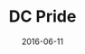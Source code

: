 ---
num: 8
date: 2016-06-11
name: "doopadoop"

image: "assets/graphics/2016/6-July/photo_3.jpg"
title: "DC Pride"
descrip: "I attended the DC Pride parade. It was really heart warming to see so many folks just enjoying themselves- and that they've found other folks who enjoy them for just that."

---